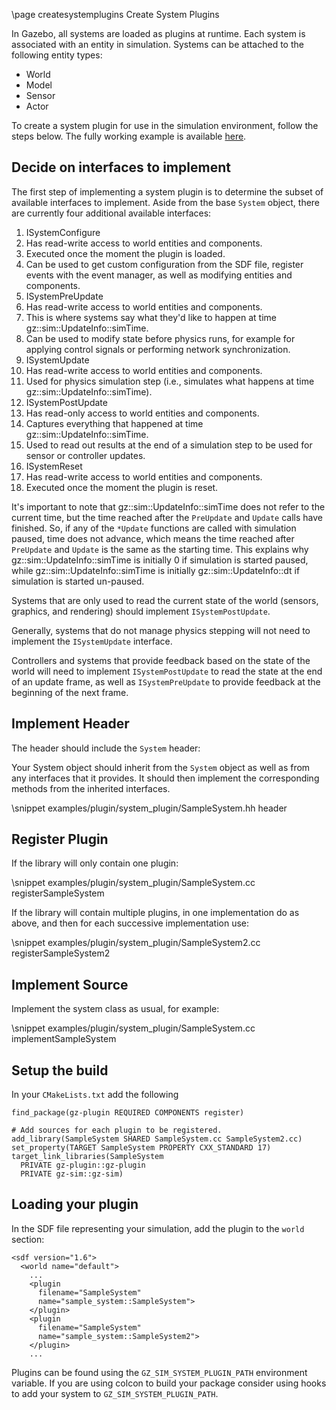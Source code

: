 \page createsystemplugins Create System Plugins

In Gazebo, all systems are loaded as plugins at runtime. Each system
is associated with an entity in simulation. Systems can be attached to the
following entity types:

* World
* Model
* Sensor
* Actor

To create a system plugin for use in the simulation environment, follow the
steps below. The fully working example is available [here](https://github.com/gazebosim/gz-sim/tree/main/examples/plugin/system_plugin).

## Decide on interfaces to implement

The first step of implementing a system plugin is to determine the subset of
available interfaces to implement. Aside from the base `System` object,
there are currently four additional available interfaces:

1. ISystemConfigure
  1. Has read-write access to world entities and components.
  2. Executed once the moment the plugin is loaded.
  3. Can be used to get custom configuration from the SDF file, register events
     with the event manager, as well as modifying entities and components.
2. ISystemPreUpdate
  1. Has read-write access to world entities and components.
  2. This is where systems say what they'd like to happen at time gz::sim::UpdateInfo::simTime.
  3. Can be used to modify state before physics runs, for example for applying control signals or performing network synchronization.
3. ISystemUpdate
  1. Has read-write access to world entities and components.
  2. Used for physics simulation step (i.e., simulates what happens at time gz::sim::UpdateInfo::simTime).
4. ISystemPostUpdate
  1. Has read-only access to world entities and components.
  2. Captures everything that happened at time gz::sim::UpdateInfo::simTime.
  3. Used to read out results at the end of a simulation step to be used for sensor or controller updates.
5. ISystemReset
  1. Has read-write access to world entities and components.
  2. Executed once the moment the plugin is reset.

It's important to note that gz::sim::UpdateInfo::simTime does not refer to the current time, but the time reached after the `PreUpdate` and `Update` calls have finished.
So, if any of the `*Update` functions are called with simulation paused, time does not advance, which means the time reached after `PreUpdate` and `Update` is the same as the starting time.
This explains why gz::sim::UpdateInfo::simTime is initially 0 if simulation is started paused, while gz::sim::UpdateInfo::simTime is initially gz::sim::UpdateInfo::dt if simulation is started un-paused.

Systems that are only used to read the current state of the world (sensors,
graphics, and rendering) should implement `ISystemPostUpdate`.

Generally, systems that do not manage physics stepping will not need to
implement the `ISystemUpdate` interface.

Controllers and systems that provide feedback based on the state of the
world will need to implement `ISystemPostUpdate` to read the state at the
end of an update frame, as well as `ISystemPreUpdate` to provide feedback at
the beginning of the next frame.

## Implement Header

The header should include the `System` header:

Your System object should inherit from the `System` object as well as from
any interfaces that it provides.  It should then implement the corresponding
methods from the inherited interfaces.

\snippet examples/plugin/system_plugin/SampleSystem.hh header

## Register Plugin

If the library will only contain one plugin:

\snippet examples/plugin/system_plugin/SampleSystem.cc registerSampleSystem

If the library will contain multiple plugins, in one implementation do as
above, and then for each successive implementation use:

\snippet examples/plugin/system_plugin/SampleSystem2.cc registerSampleSystem2

## Implement Source

Implement the system class as usual, for example:

\snippet examples/plugin/system_plugin/SampleSystem.cc implementSampleSystem

## Setup the build

In your `CMakeLists.txt` add the following

```
find_package(gz-plugin REQUIRED COMPONENTS register)

# Add sources for each plugin to be registered.
add_library(SampleSystem SHARED SampleSystem.cc SampleSystem2.cc)
set_property(TARGET SampleSystem PROPERTY CXX_STANDARD 17)
target_link_libraries(SampleSystem
  PRIVATE gz-plugin::gz-plugin
  PRIVATE gz-sim::gz-sim)
```

## Loading your plugin

In the SDF file representing your simulation, add the plugin to the `world` section:

```{.xml}
<sdf version="1.6">
  <world name="default">
    ...
    <plugin
      filename="SampleSystem"
      name="sample_system::SampleSystem">
    </plugin>
    <plugin
      filename="SampleSystem"
      name="sample_system::SampleSystem2">
    </plugin>
    ...
```
Plugins can be found using the `GZ_SIM_SYSTEM_PLUGIN_PATH` environment variable. If you
are using colcon to build your package consider using hooks to add your system to
`GZ_SIM_SYSTEM_PLUGIN_PATH`.
